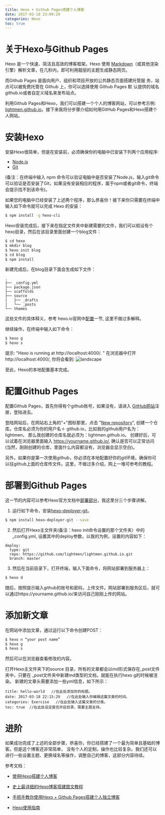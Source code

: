 ```yaml
---
title: Hexo + Github Pages搭建个人博客
date: 2017-03-18 23:09:29
categories: Hexo
toc: true
---
```


# 关于Hexo与Github Pages
Hexo 是一个快速、简洁且高效的博客框架。Hexo 使用 [Markdown](http://daringfireball.net/projects/markdown/)（或其他渲染引擎）解析文章，在几秒内，即可利用靓丽的主题生成静态网页。

而Github Pages 是面向用户、组织和项目开放的公共静态页面搭建托管服 务，站点可以被免费托管在 Github 上，你可以选择使用 Github Pages 默 认提供的域名 github.io或者自定义域名来发布站点。

利用Github Pages和Hexo，我们可以搭建一个个人的博客网站，可以参考示例: [lightmen.github.io](https://lightmen.github.io/)。接下来我将分步骤介绍如何用GitHub Pages和Hexo搭建个人网站。

# 安装Hexo
安装Hexo很简单，但是在安装前，必须确保你的电脑中已安装下列两个应用程序:

- [Node.js](https://nodejs.org/en/)
- [Git](https://git-scm.com/)

(备注：在终端中输入 npm 命令可以验证电脑中是否安装了Node.js，输入git命令可以验证是否安装了Git，如果没有安装相应的程序，属于npm或者git命令，终端会提示找不到该命令)。

如果您的电脑中已经安装了上述两个程序，那么恭喜你！接下来你只需要在终端中输入如下命令就可以完成 Hexo 的安装：
 ``` bash
 $ npm install -g hexo-cli
 ```

 Hexo安装完成后，接下来在指定文件夹中新建需要的文件，我们可以假设有个hexo目录，然后在该目录里面创建一个blog文件：
 ``` bash
 $ cd hexo
 $ mkdir blog
 $ hexo init blog
 $ cd blog
 $ npm install
 ```

 新建完成后，在blog目录下面会生成如下文件：
```
.
├── _config.yml
├── package.json
├── scaffolds
├── source
|   ├── _drafts
|   └── _posts
└── themes
```

这些文件的具体释义，参考 hexo.io官网中[配置](https://hexo.io/zh-cn/docs/configuration.html)一节, 这里不做过多解释。

继续操作，在终端中输入如下命令：
``` bash
$ hexo g
$ hexo s
```

提示: "Hexo is running at http://localhost:4000/. "  在浏览器中打开http://localhost:4000/, 你将会看到:
![landscape](http://note.youdao.com/yws/api/personal/file/WEB109a2e85adcbf21b729cc70c8df2ef85?method=download&shareKey=e3cf0fdd4ce77bfbc0dcf0b559f3a529)

至此，Hexo的本地配置基本完成。

# 配置Github Pages

配置Github Pages，首先你得有个github账号，如果没有，请进入 [GitHub网站](https://github.com/)注册，登陆进去。

登陆网站后，在网站右上角的"+"图标那里，点击 "[New repository](https://github.com/new)", 创建一个仓库。仓库名必须为你的用户名＋ github.io，比如我的github用户名为：lightmen， 那么我创建的仓库名就必须为：lightmen.github.io。 创建好后，可以试着在浏览器里面输入 https://yourname.github.io/, 确认是否可以正常访问(当然，刚刚创建的仓库，里面什么内容都没有，浏览器会显示空白)。

另外，如果你是第一次使用github，你必须在本地配置好你的git环境，确保你可以往github上面的仓库传文件。这里，不做过多介绍，网上一堆可参考的教程。

# 部署到Github Pages

这一节的内容可以参考Hexo官方文档中[部署部分](https://hexo.io/zh-cn/docs/deployment.html)，我这里分三个步骤讲解。

1. 运行如下命令，安装[hexo-deployer-git](https://github.com/hexojs/hexo-deployer-git)。
``` bash
$ npm install hexo-deployer-git --save
```
2. 然后打开Hexo主文件夹(备注：hexo init命令设置的那个文件夹）中的_config.yml, 设置其中的deploy参数，以我的为例，设置的内容如下：
```
deploy:
  type: git
  repo: https://github.com/lightmen/lightmen.github.io.git
  branch: master
```

3. 然后在当前目录下，打开终端，输入下面命令，将网站部署到服务器上：
``` bash
$ hexo d
```
随后，按照提示输入github的账号和密码，上传文件。网站部署到服务区后，就可以通过https://yourname.github.io/来访问自己刚刚上传的网站。

# 添加新文章

在网站中添加文章，通过运行以下命令创建POST：
``` bash
$ hexo n “your post name”
$ hexo g
$ hexo s
```
然后可以在浏览器查看修改的内容。

打开Hexo主文件夹下的source 目录，所有的文章都会以md形式保存在_post文件夹中，只要在 _post文件夹中新建md类型的文档，就能在执行hexo g的时候被渲染。 新建的文章头需要添加一些yml信息，如下所示：
```
title: hello-world   //在此处添加你的标题。
date: 2017-03-18 22:15:29   //在此处输入你编辑这篇文章的时间。
categories: Exercise   //在此处输入这篇文章的分类。
toc: true  //在此处设定是否开启目录，需要主题支持。
```

# 进阶
如果成功完成了上述的全部步骤，恭喜你，你已经搭建了一个最为简单且基础的博客。但是这个博客还非常简单， 没有个人的定制，操作也比较复杂。我们还可以进行一些设置主题、更换域名等操作，调整自己的博客，这部分内容待续。

参考文档：

- [使用Hexo搭建个人博客](http://www.jianshu.com/p/f4dce0e76886)

- [史上最详细的Hexo博客搭建图文教程](https://xuanwo.org/2015/03/26/hexo-intor/)

- [手把手教你使用Hexo + Github Pages搭建个人独立博客](https://linghucong.js.org/2016/04/15/2016-04-15-hexo-github-pages-blog/)

- [Hexo使用指南](http://www.jianshu.com/p/84a8384be1ae)
